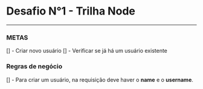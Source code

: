 # Desafio N°1 - Trilha Node
---
### METAS
[] - Criar novo usuário
[] - Verificar se já há um usuário existente

### Regras de negócio
[] - Para criar um usuário, na requisição deve haver o **name** e o **username**.